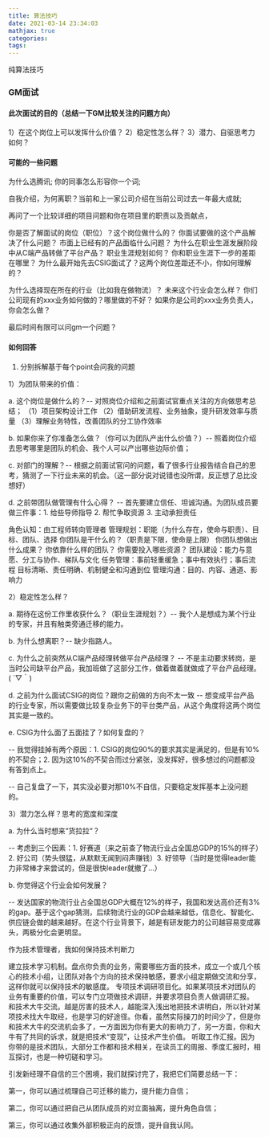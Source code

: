 ```yaml
---
title: 算法技巧
date: 2021-03-14 23:34:03
mathjax: true
categories:
tags: 
---
```


纯算法技巧


### GM面试
#### 此次面试的目的（总结一下GM比较关注的问题方向）

1）在这个岗位上可以发挥什么价值？
2）稳定性怎么样？
3）潜力、自驱思考力如何？

#### 可能的一些问题

为什么选腾讯; 你的同事怎么形容你一个词;

自我介绍，为何离职？当前和上一家公司介绍在当前公司过去一年最大成就;

再问了一个比较详细的项目问题和你在项目里的职责以及贡献点，

你是否了解面试的岗位（职位）？这个岗位做什么的？
你面试要做的这个产品解决了什么问题？
市面上已经有的产品面临什么问题？
为什么在职业生涯发展阶段中从C端产品转做了平台产品？
职业生涯规划如何？
你和职业生涯下一步的差距在哪里？
为什么最开始先去CSIG面试了？这两个岗位差距还不小，你如何理解的？

为什么选择现在所在的行业（比如我在做物流）？
未来这个行业会怎么样？
你们公司现有的xxx业务如何做的？哪里做的不好？
如果你是公司的xxx业务负责人，你会怎么做？

最后时间有限可以问gm一个问题？

#### 如何回答

1. 分别拆解基于每个point会问我的问题

1）为团队带来的价值：

a. 这个岗位是做什么的？-- 对照岗位介绍和之前面试官重点关注的方向做思考总结；
（1）项目架构设计工作 （2）借助研发流程、业务抽象，提升研发效率与质量 （3）理解业务特性，改善团队的分工协作效率

b. 如果你来了你准备怎么做？（你可以为团队产出什么价值？）-- 照着岗位介绍去思考哪里是团队的机会、我个人可以产出哪些边际价值；

c. 对部门的理解？-- 根据之前面试官问的问题，看了很多行业报告结合自己的思考，猜测了一下行业未来的机会。（这一部分说对说错也没所谓，反正想了总比没想好）

d. 之前带团队做管理有什么心得？ -- 首先要建立信任、坦诚沟通。为团队成员要做三件事：1. 给些导师指导 2. 帮忙争取资源 3. 主动承担责任

角色认知：由工程师转向管理者
管理规划：职能（为什么存在，使命与职责）、目标、团队、选择
    你团队是干什么的？（职责是下限，使命是上限）
    你团队想做出什么成果？
    你依靠什么样的团队？
    你需要投入哪些资源？
团队建设：能力与意愿、分工与协作、梯队与文化
任务管理：事前轻重缓急；事中有效执行；事后流程
    目标清晰、责任明确、机制健全和沟通到位
管理沟通：目的、内容、通道、影响力

2）稳定性怎么样？

a. 期待在这份工作里收获什么？（职业生涯规划？）-- 我个人是想成为某个行业的专家，并且有触类旁通迁移的能力。

b. 为什么想离职？-- 缺少指路人。

c. 为什么之前突然从C端产品经理转做平台产品经理？ -- 不是主动要求转岗，是当时公司缺平台产品，我加班做了这部分工作，做着做着就做成了平台产品经理。( ´▽｀)

d. 之前为什么面试CSIG的岗位？跟你之前做的方向不太一致 -- 想变成平台产品的行业专家，所以需要做比较复杂业务下的平台类产品，从这个角度将这两个岗位其实是一致的。

e. CSIG为什么面了五面挂了？如何复盘的？

-- 我觉得挂掉有两个原因：1. CSIG的岗位90%的要求其实是满足的，但是有10%的不契合；2. 因为这10%的不契合而过分紧张，没发挥好，很多想过的问题都没有答到点上。

-- 自己复盘了一下，其实没必要对那10%不自信，只要稳定发挥基本上没问题的。

3）潜力怎么样？思考的宽度和深度

a. 为什么当时想来“货拉拉“？

-- 考虑到三个因素：1. 好赛道（来之前查了物流行业占全国总GDP的15%的样子）2. 好公司（势头很猛，从默默无闻到闷声赚钱）3. 好领导（当时是觉得leader能力非常棒才来尝试的，但是很快leader就撤了…）

b. 你觉得这个行业会如何发展？

-- 发达国家的物流行业占全国总GDP大概在12%的样子，我国和发达高价还有3%的gap。基于这个gap猜测，后续物流行业的GDP会越来越低，信息化、智能化、供应链会做的越来越好。在这个行业背景下，越是有研发能力的公司越容易变成寡头，两极分化会更明显。

作为技术管理者，我如何保持技术判断力

建立技术学习机制。盘点你负责的业务，需要哪些方面的技术，成立一个或几个核心的技术小组，让团队对各个方向的技术保持敏感，要求小组定期做交流和分享，这样你就可以保持技术的敏感度。
专项技术调研项目化。如果某项技术对团队的业务有重要的价值，可以专门立项做技术调研，并要求项目负责人做调研汇报。
和技术大牛交流。越是厉害的技术人，越能深入浅出地把技术讲明白，所以针对某项技术找大牛取经，也是学习的好途径。你看，虽然实际操刀的时间少了，但是你和技术大牛的交流机会多了，一方面因为你有更大的影响力了，另一方面，你和大牛有了共同的诉求，就是把技术“变现”，让技术产生价值。
听取工作汇报。因为你带的是技术团队，大部分工作都和技术相关，在读员工的周报、季度汇报时，相互探讨，也是一种切磋和学习。

引发新经理不自信的三个困境，我们就探讨完了，我把它们简要总结一下：

第一，你可以通过梳理自己可迁移的能力，提升能力自信；

第二，你可以通过把自己从团队成员的对立面抽离，提升角色自信；

第三，你可以通过收集外部积极正向的反馈，提升自我认同。